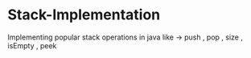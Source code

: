 # Stack-Implementation
Implementing popular stack operations in java like -> push , pop , size , isEmpty , peek 
